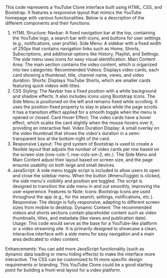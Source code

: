 This code represents a YouTube Clone interface built using HTML, CSS, and Bootstrap. It features a responsive layout that mimics the YouTube homepage with various functionalities. Below is a description of the different components and their functions:

1. HTML Structure:
Navbar: A fixed navigation bar at the top, containing the YouTube logo, a search bar with icons, and buttons for user settings (e.g., notifications, user profile).
Side Menu: A sidebar with a fixed width of 250px that contains navigation links such as Home, Shorts, Subscriptions, and additional options like History, Playlist, and Settings. The side menu uses icons for easy visual identification.
Main Content Area: The main section contains the video content, which is organized into two categories:
Recommended Videos: Displays video cards, each card showing a thumbnail, title, channel name, views, and video duration.
Shorts: Displays YouTube Shorts, which are smaller cards featuring quick videos with titles.
2. CSS Styling:
The Navbar has a fixed position with a white background and shadow effects. It also includes icons using Bootstrap Icons.
The Side Menu is positioned on the left and remains fixed while scrolling. It uses the position-fixed property to stay in place while the page scrolls. It has a transition effect applied for a smooth toggle when the menu is opened or closed.
Card Hover Effect: The video cards have a hover effect, which scales the card slightly when the mouse hovers over it, providing an interactive feel.
Video Duration Display: A small overlay on the video thumbnail that shows the video's duration in a semi-transparent box at the bottom-right of the card.
3. Responsive Layout:
The grid system of Bootstrap is used to create a flexible layout that adjusts the number of video cards per row based on the screen size (row-cols-1, row-cols-sm-2, etc.).
The Side Menu and Main Content adjust their layout based on screen size, and the page ensures usability on both large and small devices.
4. JavaScript:
A side menu toggle script is included to allow users to open and close the sidebar menu. When the button (#menuToggle) is clicked, the side menu's visibility and position are toggled.
The script is designed to transition the side menu in and out smoothly, improving the user experience.
Features to Note:
Icons: Bootstrap Icons are used throughout the app (e.g., for the search, settings, notifications, etc.).
Responsive: The design is fully responsive, adapting to different screen sizes from mobile to desktop.
Dynamic Content: The recommended videos and shorts sections contain placeholder content such as video thumbnails, titles, and metadata (like views and publication date).
Usage:
This code would serve as the base for a YouTube-like platform or a video streaming site. It is primarily designed to showcase a clean, interactive interface with a side menu for easy navigation and a main area dedicated to video content.

Enhancements:
You can add more JavaScript functionality (such as dynamic data loading or menu hiding effects) to make the interface more interactive.
The CSS can be customized to fit more specific design requirements or branding.
This YouTube Clone could be a good starting point for building a front-end layout for a video platform.
